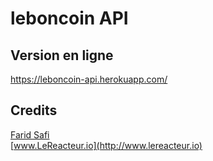 # leboncoin API

## Version en ligne

https://leboncoin-api.herokuapp.com/

## Credits

[Farid Safi](https://twitter.com/faridsafi)  
[www.LeReacteur.io](http://www.lereacteur.io)
